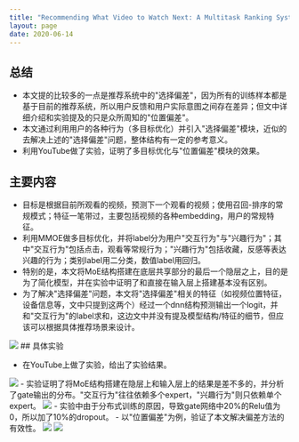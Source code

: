 ```yaml
---
title: "Recommending What Video to Watch Next: A Multitask Ranking System"
layout: page
date: 2020-06-14
---
```


## 总结

- 本文提的比较多的一点是推荐系统中的"选择偏差"，因为所有的训练样本都是基于目前的推荐系统，所以用户反馈和用户实际意图之间存在差异；但文中详细介绍和实验提及的只是众所周知的"位置偏差"。
- 本文通过利用用户的各种行为（多目标优化）并引入"选择偏差"模块，近似的去解决上述的"选择偏差"问题，整体结构有一定的参考意义。
- 利用YouTube做了实验，证明了多目标优化与"位置偏差"模块的效果。


## 主要内容

- 目标是根据目前所观看的视频，预测下一个观看的视频；使用召回-排序的常规模式；特征一笔带过，主要包括视频的各种embedding，用户的常规特征。
- 利用MMOE做多目标优化，并将label分为用户"交互行为"与"兴趣行为"；其中"交互行为"包括点击，观看等常规行为；"兴趣行为"包括收藏，反感等表达兴趣的行为；类别label用二分类，数值label用回归。
- 特别的是，本文将MoE结构搭建在底层共享部分的最后一个隐层之上，目的是为了简化模型，并在实验中证明了和直接在输入层上搭建基本没有区别。
- 为了解决"选择偏差"问题，本文将"选择偏差"相关的特征（如视频位置特征，设备信息等，文中只提到这两个）经过一个dnn结构预测输出一个logit，并和"交互行为"的label求和，这边文中并没有提及模型结构/特征的细节，但应该可以根据具体推荐场景来设计。
<img src="/wiki/attach/images/next-watch-01.png" style="max-width:500px">
## 具体实验

- 在YouTube上做了实验，给出了实验结果。
<img src="/wiki/attach/images/next-watch-02.png" style="max-width:500px">
- 实验证明了将MoE结构搭建在隐层上和输入层上的结果是差不多的，并分析了gate输出的分布。"交互行为"往往依赖多个expert，"兴趣行为"则只依赖单个expert。
<img src="/wiki/attach/images/next-watch-03.png" style="max-width:500px">
- 实验中由于分布式训练的原因，导致gate网络中20%的Relu值为0，所以加了10%的dropout。
- 以"位置偏差"为例，验证了本文解决偏差方法的有效性。
<img src="/wiki/attach/images/next-watch-04.png" style="max-width:400px">
<img src="/wiki/attach/images/next-watch-05.png" style="max-width:400px">
    


